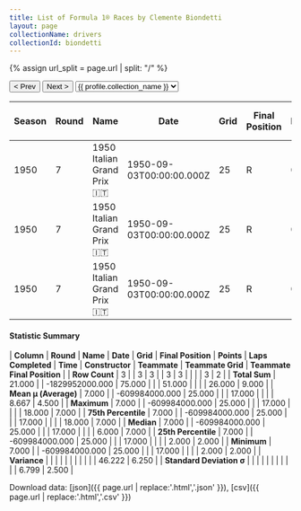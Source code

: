 ```yaml
---
title: List of Formula 1® Races by Clemente Biondetti
layout: page
collectionName: drivers
collectionId: biondetti
---
```


{% assign url_split = page.url | split: "/" %}
<div id="collection-navigation">
<button onclick="selector.options[selector.selectedIndex-1].value && (window.location = selector.options[selector.selectedIndex-1].value);">&lt; Prev</button>
<button onclick="selector.options[selector.selectedIndex+1].value && (window.location = selector.options[selector.selectedIndex+1].value);">Next &gt;</button>
<select id="selector" onchange="this.options[this.selectedIndex].value && (window.location = this.options[this.selectedIndex].value);">
  {% for collectionId in site.data[page.collectionName].refs %}
    {% if collectionId == page.collectionId %}
      {% assign selected = "selected" %}
    {% else %}
      {% assign selected = "" %}
    {% endif %}
    {% assign profile = site.data[page.collectionName][collectionId].profile %}
    <option value="/f1/{{ page.collectionName }}/{{ collectionId }}/{{ url_split[4] }}" {{ selected }}>{{ profile.collection_name }}</option>
  {% endfor %}
</select>
</div>

| Season | Round | Name | Date | Grid | Final Position | Points | Laps Completed | Time | Constructor | Teammate | Teammate Grid | Teammate Final Position |
|--|--|--|--|--|--|--|--|--|--|--|--|--|
| 1950 | 7 | 1950 Italian Grand Prix 🇮🇹 | 1950-09-03T00:00:00.000Z | 25 | R | 0.0 | 17 |   | Ferrari 🇮🇹 | [Dorino Serafini 🇮🇹](/f1/drivers/serafini) | 6 | 2 |
| 1950 | 7 | 1950 Italian Grand Prix 🇮🇹 | 1950-09-03T00:00:00.000Z | 25 | R | 0.0 | 17 |   | Ferrari 🇮🇹 | [Peter Whitehead 🇬🇧](/f1/drivers/whitehead) | 18 | 7 |
| 1950 | 7 | 1950 Italian Grand Prix 🇮🇹 | 1950-09-03T00:00:00.000Z | 25 | R | 0.0 | 17 |   | Ferrari 🇮🇹 | [Alberto Ascari 🇮🇹](/f1/drivers/ascari) | 2 | R |

#### Statistic Summary

| **Column** | **Round** | **Name** | **Date** | **Grid** | **Final Position** | **Points** | **Laps Completed** | **Time** | **Constructor** | **Teammate** | **Teammate Grid** | **Teammate Final Position** |
| **Row Count** | 3 |  | 3 | 3 |  | 3 | 3 |  |  |  | 3 | 2 |
| **Total Sum** | 21.000 |  | -1829952000.000 | 75.000 |  |  | 51.000 |  |  |  | 26.000 | 9.000 |
| **Mean μ (Average)** | 7.000 |  | -609984000.000 | 25.000 |  |  | 17.000 |  |  |  | 8.667 | 4.500 |
| **Maximum** | 7.000 |  | -609984000.000 | 25.000 |  |  | 17.000 |  |  |  | 18.000 | 7.000 |
| **75th Percentile** | 7.000 |  | -609984000.000 | 25.000 |  |  | 17.000 |  |  |  | 18.000 | 7.000 |
| **Median** | 7.000 |  | -609984000.000 | 25.000 |  |  | 17.000 |  |  |  | 6.000 | 7.000 |
| **25th Percentile** | 7.000 |  | -609984000.000 | 25.000 |  |  | 17.000 |  |  |  | 2.000 | 2.000 |
| **Minimum** | 7.000 |  | -609984000.000 | 25.000 |  |  | 17.000 |  |  |  | 2.000 | 2.000 |
| **Variance** |  |  |  |  |  |  |  |  |  |  | 46.222 | 6.250 |
| **Standard Deviation σ** |  |  |  |  |  |  |  |  |  |  | 6.799 | 2.500 |

Download data: [json]({{ page.url | replace:'.html','.json' }}), [csv]({{ page.url | replace:'.html','.csv' }})
